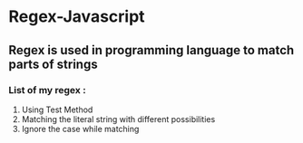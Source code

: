# Regex-Javascript

## Regex is used in programming language to match parts of strings
### List of my regex :
1. Using Test Method
2. Matching the literal string with different possibilities
3. Ignore the case while matching
